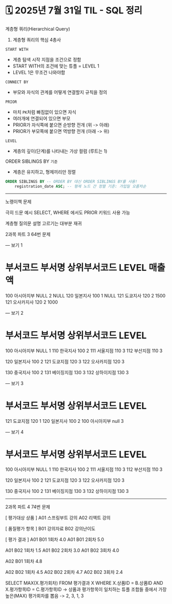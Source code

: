 # 🗓️ 2025년 7월 31일 TIL - SQL 정리


계층형 쿼리(Hierarchical Query)

1. 계층형 쿼리의 핵심 4총사

`START WITH`
- 계층 탐색 시작 지점을 조건으로 정함
- START WITH의 조건에 맞는 튜플 = LEVEL 1
- LEVEL 1은 무조건 나와야함

`CONNECT BY`
- 부모와 자식의 관계를 어떻게 연결할지 규칙을 정의

`PRIOR`
- 마치 `PK`처럼 빠짐없이 있으면 자식
- 여러개에 연결되어 있으면 부모
- PRIOR가 자식쪽에 붙으면 순방향 전개 (위 -> 아래)
- PRIOR가 부모쪽에 붙으면 역방향 전개 (아래 -> 위)

`LEVEL`
- 계층의 깊이(단계)를 나타내는 가상 컬럼 (루트는 1)


ORDER SIBLINGS BY `기준`
- 계층은 유지하고, 형제끼리만 정렬

```sql
ORDER SIBLINGS BY -- ORDER BY 대신 ORDER SIBLINGS BY를 사용!
    registration_date ASC; -- 형제 노드 간 정렬 기준: 가입일 오름차순
```

---

노랭이책 문제

극히 드문 예시
SELECT, WHERE 에서도 PRIOR 키워드 사용 가능

계층형 질의문 설명 고르기는 대부분 재귀


2과목 파트 3 64번 문제

— 보기 1

부서코드  부서명   상위부서코드   LEVEL     매출액
===============================
100       아시아지부   NULL             2        NULL
120       일본지사    100                 1         NULL
121       도쿄지사    120                 2         1500
121       오사카지사    120               2         1000


— 보기 2

부서코드  부서명   상위부서코드   LEVEL
===============================
100       아시아지부     NULL          1
110       한국지사        100             2
111       서울지점        110             3
112       부산지점        110             3

120       일본지사        100             2
121       도쿄지점        120             3
122       오사카지점        120             3

130       중국지사        100             2
131       베이징지점        130             3
132       상하이지점        130             3


— 보기 3

부서코드  부서명   상위부서코드   LEVEL
===============================
121       도쿄지점        120             1
120       일본지사        100             2
100       아시아지부      null             3

— 보기 4

부서코드  부서명   상위부서코드   LEVEL
===============================

100       아시아지부     NULL          1
110       한국지사        100             2
111       서울지점        110             3
112       부산지점        110             3

120       일본지사        100             2
121       도쿄지점        120             3
122       오사카지점        120             3

130       중국지사        100             2
131       베이징지점        130             3
132       상하이지점        130             3


---

2과목 파트 4 74번 문제

[ 평가대상 상품 ]
A01    스프링부트 강의
A02    리액트 강의

[ 품질평가 항목 ]
B01    강의자료
B02    강의난이도

[ 평가 결과 ]
A01   B01     1회차    4.0
A01   B01     2회차    5.0

A01   B02     1회차    1.5
A01   B02     2회차    3.0
A01   B02     3회차    4.0

A02   B01     1회차    4.8

A02   B02     1회차    4.5
A02   B02     2회차    4.7
A02   B02     3회차    2.4

SELECT MAX(X.평가회차)
FROM 평가결과 X
WHERE X.상품ID = B.상품ID
AND X.평가항목ID = C.평가항목ID
-> 상품과 평가항목이 일치하는 튜플 조합들 중에서
가장 높은(MAX) 평가회차를 뽑음
-> 2, 3, 1, 3


